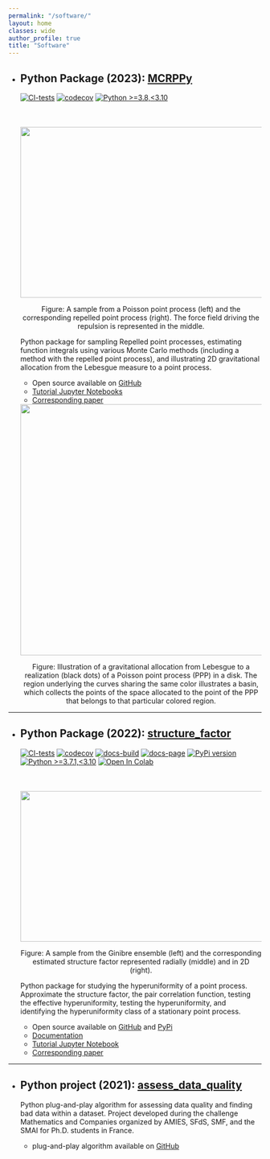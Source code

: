 ```yaml
---
permalink: "/software/"
layout: home
classes: wide
author_profile: true
title: "Software"
---
```

- ## Python Package (2023): [MCRPPy](https://github.com/dhawat/MCRPPy)

  [![CI-tests](https://github.com/dhawat/MCRPPy/actions/workflows/ci.yml/badge.svg)](https://github.com/dhawat/MCRPPy/actions/workflows/ci.yml)
  [![codecov](https://codecov.io/gh/dhawat/MCRPPy/branch/main/graph/badge.svg?token=CODECOV_TOKEN)](https://codecov.io/gh/dhawat/MCRPPy)
  [![Python >=3.8,<3.10](https://img.shields.io/badge/python->=3.8,<3.10-blue.svg)](https://www.python.org/downloads/release/python-371/)

  <div align="middle" style="margin-top: 50px">
  <img src="{{ site.url }}{{ site.baseurl }}/assets/images/poisson_and_repelled_and_force.png" alt="" style="width:1000px;height:340px;">
  <p>Figure: A sample from a Poisson point process (left) and the corresponding repelled point process (right). The force field driving the repulsion is represented in the middle.</p>
  </div>

  Python package for sampling Repelled point processes, estimating function integrals using various Monte Carlo methods (including a method with the repelled point process), and illustrating 2D gravitational allocation from the Lebesgue measure to a point process.

  - Open source available on [GitHub](https://github.com/dhawat/MCRPPy)
  - [Tutorial Jupyter Notebooks](https://github.com/dhawat/MCRPPy/tree/main/notebooks)
  - [Corresponding paper](https://arxiv.org/abs/2308.04825)

  <div align="middle">
    <img src="{{ site.url }}{{ site.baseurl }}/assets/images/gravitational_allocation_to_poisson.jpeg" alt="" style="width:500px;height:500px;">
    <p>Figure: Illustration of a gravitational allocation from Lebesgue to a realization (black dots) of a Poisson point process (PPP) in a disk. The region underlying the curves sharing the same color illustrates a basin, which collects the points of the space allocated to the point of the PPP that belongs to that particular colored region.</p>
  </div>

------------------------------------------------------------------------------------------------------------------------

- ## Python Package (2022): [structure_factor](https://github.com/For-a-few-DPPs-more/structure-factor)

  [![CI-tests](https://github.com/For-a-few-DPPs-more/structure-factor/actions/workflows/ci.yml/badge.svg)](https://github.com/For-a-few-DPPs-more/structure-factor/actions/workflows/ci.yml)
  [![codecov](https://codecov.io/gh/For-a-few-DPPs-more/structure-factor/branch/main/graph/badge.svg?token=FUDADJLO2W)](https://codecov.io/gh/For-a-few-DPPs-more/structure-factor)
  [![docs-build](https://github.com/For-a-few-DPPs-more/structure-factor/actions/workflows/docs.yml/badge.svg)](https://github.com/For-a-few-DPPs-more/structure-factor/actions/workflows/docs.yml)
  [![docs-page](https://img.shields.io/badge/docs-latest-blue)](https://for-a-few-dpps-more.github.io/structure-factor/)
  [![PyPi version](https://badgen.net/pypi/v/structure-factor/)](https://pypi.org/project/structure-factor/)
  [![Python >=3.7.1,<3.10](https://img.shields.io/badge/python->=3.7.1,<3.10-blue.svg)](https://www.python.org/downloads/release/python-371/)
  [![Open In Colab](https://colab.research.google.com/assets/colab-badge.svg)](./notebooks)

  <div align="middle" style="margin-top: 50px">
    <img src="{{ site.url }}{{ site.baseurl }}/assets/images/si_ginibre.png" alt="" style="width:1100px;height:300px;">
    <p>Figure: A sample from the Ginibre ensemble (left) and the corresponding estimated structure factor represented radially (middle) and in 2D (right). </p>
  </div>

  Python package for studying the hyperuniformity of a point process.
  Approximate the structure factor, the pair correlation function, testing the effective hyperuniformity, testing the hyperuniformity, and identifying the hyperuniformity class of a stationary point process.

  - Open source available on [GitHub](https://github.com/For-a-few-DPPs-more/structure-factor) and [PyPi](https://pypi.org/project/structure-factor/)
  - [Documentation](https://for-a-few-dpps-more.github.io/structure-factor/)
  - [Tutorial Jupyter Notebook](https://github.com/For-a-few-DPPs-more/structure-factor/blob/main/notebooks/tutorial_structure_factor.ipynb)
  - [Corresponding paper](https://link.springer.com/article/10.1007/s11222-023-10219-1)

---------------------------------------------

- ## Python project (2021): [assess_data_quality](https://github.com/dhawat/assess_data_quality)

  Python plug-and-play algorithm for assessing data quality and finding bad data within a dataset. Project developed during the challenge Mathematics and Companies organized by AMIES, SFdS, SMF, and the SMAI for Ph.D. students in France.

  - plug-and-play algorithm available on [GitHub](https://github.com/dhawat/assess_data_quality/)

